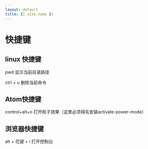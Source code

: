 ```yaml
---
layout: default
title: {{ site.name }}
---
```

# 快捷键
## linux 快捷键
pwd 显示当前目录路径

ctrl + u 删除当前命令

## Atom快捷键
control+alt+o 打开粒子效果（这里必须得先安装activate-power-mode）

## 浏览器快捷键
alt + 花键 + i 打开控制台
